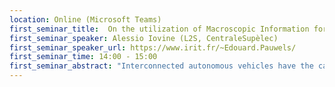 ```yaml
---
location: Online (Microsoft Teams)
first_seminar_title:  On the utilization of Macroscopic Information for String Stability of a Vehicular Platoon
first_seminar_speaker: Alessio Iovine (L2S, CentraleSupèlec)
first_seminar_speaker_url: https://www.irit.fr/~Edouard.Pauwels/
first_seminar_time: 14:00 - 15:00
first_seminar_abstract: "Interconnected autonomous vehicles have the capability toreduce stop-and-go waves propagation and traffic oscillations via the concept of String Stability. To improve the platoon stability, several cases of information sharing are usually considered for each leader-follower interaction, but a common characteristic is that some microscopic variables are always shared among the whole platoon, e.g. the acceleration of the platoon’s leading vehicle or its desired speed profile.</br>This talk investigates the possibility of using macroscopic information to improve control performance of a vehicular platoon composed of autonomous vehicles. A mesoscopic traffic modeling framework is proposed, and closed loop String Stability is achieved by exploiting Input-to-State Stability (ISS) for the analysis of the platoon. Simulations are implemented in order to validate the control laws and to show the efficacy of the proposed approach for mitigating traffic oscillations."
---
```

